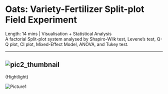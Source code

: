 # Oats: Variety-Fertilizer Split-plot Field Experiment

Length: 14 mins | Visualisation + Statistical Analysis  
A factorial Split-plot system analysed by Shapiro-Wilk test, Levene’s test, Q-Q plot, CI plot, Mixed-Effect Model, ANOVA, and Tukey test.

---
![pic2_thumbnail](https://user-images.githubusercontent.com/81752452/132083598-2b6952cc-16e2-43f1-bed7-bfdc14a692ba.png)
---
(Hightlight)

![Picture1](https://user-images.githubusercontent.com/81752452/132083602-9928bc94-1c48-41c0-9a3c-e42879e947fa.png)

